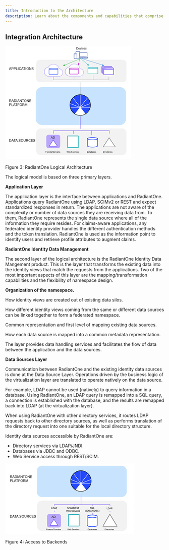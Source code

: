 ```yaml
---
title: Introduction to the Architecture
description: Learn about the components and capabilities that comprise the RadiantOne Identity Data Management architecture.
---
```


## Integration Architecture

![RadiantOne Logical Architecture](Media/Image1.3.jpg)

Figure 3: RadiantOne Logical Architecture

The logical model is based on three primary layers.

**Application Layer**

The application layer is the interface between applications and RadiantOne. Applications query RadiantOne using LDAP, SCIMv2 or REST and expect standardized responses in return. The applications are not aware of the complexity or number of data sources they are receiving data from. To them, RadiantOne represents the single data source where all of the information they require resides. For claims-aware applications, any federated identity provider handles the different authentication methods and the token translation. RadiantOne is used as the information point to identify users and retrieve profile attributes to augment claims. 

**RadiantOne Identity Data Management**

The second layer of the logical architecture is the RadiantOne Identity Data Mangement product. This is the layer that transforms the existing data into the identity views that match the requests from the applications. Two of the most important aspects of this layer are the mapping/transformation capabilities and the flexibility of namespace design.

**Organization of the namespace.**

How identity views are created out of existing data silos.

How different identity views coming from the same or different data sources can be linked together to form a federated namespace.

Common representation and first level of mapping existing data sources.

How each data source is mapped into a common metadata representation.

The layer provides data handling services and facilitates the flow of data between the application and the data sources.

**Data Sources Layer**

Communication between RadiantOne and the existing identity data sources is done at the Data Source Layer. Operations driven by the business logic of the virtualization layer are translated to operate natively on the data source.

For example, LDAP cannot be used (natively) to query information in a database. Using RadiantOne, an LDAP query is remapped into a SQL query, a connection is established with the database, and the results are remapped back into LDAP (at the virtualization layer).

When using RadiantOne with other directory services, it routes LDAP requests back to other directory sources, as well as performs translation of the directory request into one suitable for the local directory structure.

Identity data sources accessible by RadiantOne are:

- Directory services via LDAP/JNDI.
- Databases via JDBC and ODBC.
- Web Service access through REST/SCIM.

![Access to Backends](Media/Image1.4.jpg)

Figure 4: Access to Backends










